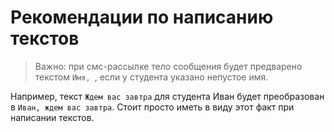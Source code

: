 # Рекомендации по написанию текстов

> Важно: при смс-рассылке тело сообщения будет предварено текстом `Имя, `, если у студента указано непустое имя. 

Например, текст `Ждем вас завтра` для студента Иван будет преобразован в `Иван, ждем вас завтра`. Стоит просто иметь в виду этот факт при написании текстов.  

